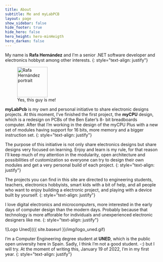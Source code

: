 ```yaml
---
title: About
subtitle: Me and myLabPCB
layout: page
show_sidebar: false
hide_footer: true
hide_hero: false
hero_height: hero-minHeigth
hero_darken: false
---
```


My name is **Rafa Hernández** and I'm a senior .NET software developer and electronics hobbyst among other interests.
{: style="text-align: justify"}
<figure style="text-align:left">
    <img src="{{ site.baseurl }}/img/Portrait_20211120_900_min.png" alt="Rafa Hernández portrait" title="Rafa Hernández portrait" width="100px">
    <figcaption>Yes, this guy is me!</figcaption>
</figure>

**myLabPcb** is my own and personal initiative to share electronic designs projects. At this moment, I’ve finished the first project, the **myCPU** design, which is a redesign on PCBs of the Ben Eater’s 8- bit breadboards computer. After that I’m working in the design of the myCPU Plus with a new set of modules having support for 16 bits, more memory and a bigger instruction set.
{: style="text-align: justify"}

The purpose of this initiative is not only share electronics designs but share designs very focused on learning. Enjoy and learn is my rule, for that reason I’ll keep much of my attention in the modularity, open architecture and possibilities of customization so everyone can try to design their own modules and get a very personal build of each project.
{: style="text-align: justify"}

The projects you can find in this site are directed to engineering students, teachers, electronics hobbyists, smart kids with a bit of help, and all people who want to enjoy building a electronic project, and playing with a device built by yourself.
{: style="text-align: justify"}

I love digital electronics and microcomputers, more interested in the early days of computer design than the modern days. Probably because that technology is more afforable for individuals and unexperienced electronic designers like me.
{: style="text-align: justify"}


![Logo Uned]({{ site.baseurl }}/img/logo_uned.gif)

I’m a Computer Engineering degree student at **UNED**, which is the public open university here in Spain. Sadly, I think I’m not a good student. -:) but I will try. At the moment of writing this, January 19 of 2022, I’m in my first year.
{: style="text-align: justify"}
